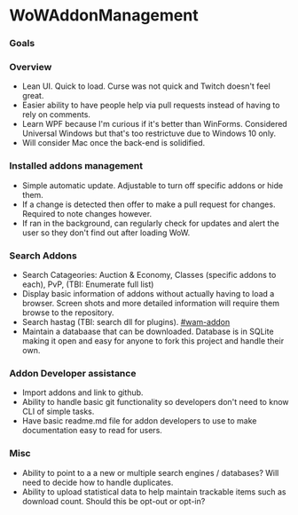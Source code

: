 # WoWAddonManagement

### Goals

### Overview

* Lean UI. Quick to load. Curse was not quick and Twitch doesn't feel great.
* Easier ability to have people help via pull requests instead of having to rely on comments.
* Learn WPF because I'm curious if it's better than WinForms. Considered Universal Windows but that's too restrictuve due to Windows 10 only.
* Will consider Mac once the back-end is solidified.

### Installed addons management

* Simple automatic update. Adjustable to turn off specific addons or hide them.
* If a change is detected then offer to make a pull request for changes. Required to note changes however.
* If ran in the background, can regularly check for updates and alert the user so they don't find out after loading WoW.

### Search Addons

* Search Catageories: Auction & Economy, Classes (specific addons to each), PvP,  (TBI: Enumerate full list)
* Display basic information of addons without actually having to load a browser. Screen shots and more detailed information will require them browse to the repository.
* Search hastag (TBI: search dll for plugins). [#wam-addon](https://api.github.com/search/repositories?q=wam-addon&order=desc)
* Maintain a databaase that can be downloaded. Database is in SQLite making it open and easy for anyone to fork this project and handle their own.

### Addon Developer assistance

* Import addons and link to github.
* Ability to handle basic git functionality so developers don't need to know CLI of simple tasks.
* Have basic readme.md file for addon developers to use to make documentation easy to read for users.

### Misc

* Ability to point to a a new or multiple search engines / databases? Will need to decide how to handle duplicates.
* Ability to upload statistical data to help maintain trackable items such as download count. Should this be opt-out or opt-in?
